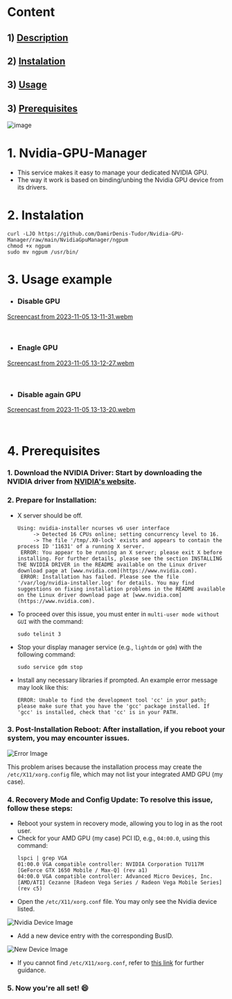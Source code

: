 #   Content
##  1) [Description](#description)
##  2) [Instalation](#installation)
##  3) [Usage](#usage)
##  3) [Prerequisites](#prerequisites)

![image](https://github.com/DamirDenis-Tudor/Nvidia-GPU-Manager/assets/101417927/ea280ed4-0177-485e-90a6-c7e44b1c2dfe)


# 1. Nvidia-GPU-Manager <a name="description"></a>
- This service makes it easy to manage your dedicated NVIDIA GPU.
- The way it work is based on binding/unbing the Nvidia GPU device from its drivers.

# 2. Instalation  <a name="installation"></a>
```shell
curl -LJO https://github.com/DamirDenis-Tudor/Nvidia-GPU-Manager/raw/main/NvidiaGpuManager/ngpum
chmod +x ngpum
sudo mv ngpum /usr/bin/
```

# 3. Usage example  <a name="usage"></a>
- ### Disable GPU
[Screencast from 2023-11-05 13-11-31.webm](https://github.com/DamirDenis-Tudor/Nvidia-GPU-Manager/assets/101417927/bd74a0cf-5d17-4aea-9602-86cf14b46805)

<br>

- ### Enagle GPU
[Screencast from 2023-11-05 13-12-27.webm](https://github.com/DamirDenis-Tudor/Nvidia-GPU-Manager/assets/101417927/76f0d3cb-4965-441d-853b-68d63910cabd)

<br>

- ### Disable again GPU
[Screencast from 2023-11-05 13-13-20.webm](https://github.com/DamirDenis-Tudor/Nvidia-GPU-Manager/assets/101417927/303c0291-fd26-4b7a-a0df-776eaab285ce)

<br>

# 4. Prerequisites <a name="prerequisites"></a>

### 1. **Download the NVIDIA Driver:** Start by downloading the NVIDIA driver from [NVIDIA's website](https://www.nvidia.com/download/index.aspx).

### 2. **Prepare for Installation:**
   - X server should be off.
     ```shell
     Using: nvidia-installer ncurses v6 user interface
          -> Detected 16 CPUs online; setting concurrency level to 16.
          -> The file '/tmp/.X0-lock' exists and appears to contain the process ID '11631' of a running X server.
      ERROR: You appear to be running an X server; please exit X before installing. For further details, please see the section INSTALLING THE NVIDIA DRIVER in the README available on the Linux driver download page at [www.nvidia.com](https://www.nvidia.com).
      ERROR: Installation has failed. Please see the file '/var/log/nvidia-installer.log' for details. You may find suggestions on fixing installation problems in the README available on the Linux driver download page at [www.nvidia.com](https://www.nvidia.com).
     ```
   - To proceed over this issue, you must enter in `multi-user mode without GUI` with the command:
     ```shell
     sudo telinit 3
     ```
   - Stop your display manager service (e.g., `lightdm` or `gdm`) with the following command:
     ```shell
     sudo service gdm stop
     ```
   - Install any necessary libraries if prompted. An example error message may look like this:
     ```shell
     ERROR: Unable to find the development tool 'cc' in your path; please make sure that you have the 'gcc' package installed. If 'gcc' is installed, check that 'cc' is in your PATH.
     ```

### 3. **Post-Installation Reboot:** After installation, if you reboot your system, you may encounter issues.

   ![Error Image](https://github.com/DamirDenis-Tudor/Nvidia-GPU-Manager/assets/101417927/6642cb9e-e616-4b07-9d94-de98a2a0b95c)

   This problem arises because the installation process may create the `/etc/X11/xorg.config` file, which may not list your integrated AMD GPU (my case).

### 4. **Recovery Mode and Config Update:** To resolve this issue, follow these steps:
   - Reboot your system in recovery mode, allowing you to log in as the root user.
   - Check for your AMD GPU (my case) PCI ID, e.g., `04:00.0`, using this command:
     ```shell
     lspci | grep VGA
     01:00.0 VGA compatible controller: NVIDIA Corporation TU117M [GeForce GTX 1650 Mobile / Max-Q] (rev a1)
     04:00.0 VGA compatible controller: Advanced Micro Devices, Inc. [AMD/ATI] Cezanne [Radeon Vega Series / Radeon Vega Mobile Series] (rev c5)
     ```
   - Open the `/etc/X11/xorg.conf` file. You may only see the Nvidia device listed.

   ![Nvidia Device Image](https://github.com/DamirDenis-Tudor/Nvidia-GPU-Manager/assets/101417927/91d0963e-2bb0-48c9-9b7c-b8daa1867a7f)

   - Add a new device entry with the corresponding BusID.

   ![New Device Image](https://github.com/DamirDenis-Tudor/Nvidia-GPU-Manager/assets/101417927/bddc0640-ed69-40e3-a905-91e19f5deb08)

   - If you cannot find `/etc/X11/xorg.conf`, refer to [this link](https://www.x.org/releases/current/doc/man/man5/xorg.conf.5.xhtml) for further guidance.

### 5. **Now you're all set! 😄**

